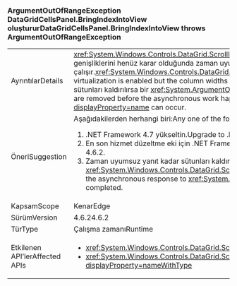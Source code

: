 ### <a name="datagridcellspanelbringindexintoview-throws-argumentoutofrangeexception"></a><span data-ttu-id="70040-101">ArgumentOutOfRangeException DataGridCellsPanel.BringIndexIntoView oluşturur</span><span class="sxs-lookup"><span data-stu-id="70040-101">DataGridCellsPanel.BringIndexIntoView throws ArgumentOutOfRangeException</span></span>

|   |   |
|---|---|
|<span data-ttu-id="70040-102">Ayrıntılar</span><span class="sxs-lookup"><span data-stu-id="70040-102">Details</span></span>|<span data-ttu-id="70040-103"><xref:System.Windows.Controls.DataGrid.ScrollIntoView(System.Object)> Sütun sanallaştırma etkinleştirilmiş ancak sütun genişliklerini henüz karar olduğunda zaman uyumsuz olarak çalışır.</span><span class="sxs-lookup"><span data-stu-id="70040-103"><xref:System.Windows.Controls.DataGrid.ScrollIntoView(System.Object)> will work asynchronously when column virtualization is enabled but the column widths have not yet been determined.</span></span>  <span data-ttu-id="70040-104">Zaman uyumsuz iş gerçekleşmeden önce sütunları kaldırılırsa bir <xref:System.ArgumentOutOfRangeException?displayProperty=name> ortaya çıkabilir.</span><span class="sxs-lookup"><span data-stu-id="70040-104">If columns are removed before the asynchronous work happens, an <xref:System.ArgumentOutOfRangeException?displayProperty=name> can occur.</span></span>|
|<span data-ttu-id="70040-105">Öneri</span><span class="sxs-lookup"><span data-stu-id="70040-105">Suggestion</span></span>|<span data-ttu-id="70040-106">Aşağıdakilerden herhangi biri:</span><span class="sxs-lookup"><span data-stu-id="70040-106">Any one of the following:</span></span><ol><li><span data-ttu-id="70040-107">.NET Framework 4.7 yükseltin.</span><span class="sxs-lookup"><span data-stu-id="70040-107">Upgrade to .NET Framework 4.7.</span></span></li><li><span data-ttu-id="70040-108">En son hizmet düzeltme eki için .NET Framework 4.6.2 yükleyin.</span><span class="sxs-lookup"><span data-stu-id="70040-108">Install the latest servicing patch for .NET Framework 4.6.2.</span></span></li><li><span data-ttu-id="70040-109">Zaman uyumsuz yanıt kadar sütunları kaldırmayı önlemek <xref:System.Windows.Controls.DataGrid.ScrollIntoView(System.Object)> tamamlandı.</span><span class="sxs-lookup"><span data-stu-id="70040-109">Avoid removing columns until the asynchronous response to <xref:System.Windows.Controls.DataGrid.ScrollIntoView(System.Object)> has completed.</span></span></li></ol>|
|<span data-ttu-id="70040-110">Kapsam</span><span class="sxs-lookup"><span data-stu-id="70040-110">Scope</span></span>|<span data-ttu-id="70040-111">Kenar</span><span class="sxs-lookup"><span data-stu-id="70040-111">Edge</span></span>|
|<span data-ttu-id="70040-112">Sürüm</span><span class="sxs-lookup"><span data-stu-id="70040-112">Version</span></span>|<span data-ttu-id="70040-113">4.6.2</span><span class="sxs-lookup"><span data-stu-id="70040-113">4.6.2</span></span>|
|<span data-ttu-id="70040-114">Tür</span><span class="sxs-lookup"><span data-stu-id="70040-114">Type</span></span>|<span data-ttu-id="70040-115">Çalışma zamanı</span><span class="sxs-lookup"><span data-stu-id="70040-115">Runtime</span></span>|
|<span data-ttu-id="70040-116">Etkilenen API’ler</span><span class="sxs-lookup"><span data-stu-id="70040-116">Affected APIs</span></span>|<ul><li><xref:System.Windows.Controls.DataGrid.ScrollIntoView(System.Object)?displayProperty=nameWithType></li><li><xref:System.Windows.Controls.DataGrid.ScrollIntoView(System.Object,System.Windows.Controls.DataGridColumn)?displayProperty=nameWithType></li></ul>|

